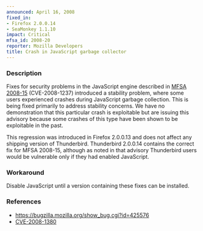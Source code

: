 ```yaml
---
announced: April 16, 2008
fixed_in:
- Firefox 2.0.0.14
- SeaMonkey 1.1.10
impact: Critical
mfsa_id: 2008-20
reporter: Mozilla Developers
title: Crash in JavaScript garbage collector
---
```


<h3>Description</h3>

<p>Fixes for security problems in the JavaScript engine described in 
<a href="http://www.mozilla.org/security/announce/2008/mfsa2008-15.html">
MFSA 2008-15</a> (CVE-2008-1237) introduced a stability problem, where some
users experienced crashes during JavaScript garbage collection. This is being
fixed primarily to address stability concerns. We have no demonstration that
this particular crash is exploitable but are issuing this advisory because
some crashes of this type have been shown to be exploitable in the past.</p>

<p class="note">This regression was introduced in Firefox 2.0.0.13 and does
not affect any shipping version of Thunderbird. Thunderbird 2.0.0.14 contains
the correct fix for MFSA 2008-15, although as noted in that advisory
Thunderbird users would be vulnerable only if they had enabled JavaScript.
</p>

<h3>Workaround</h3>

<p>Disable JavaScript until a version containing these fixes can be installed.</p>

<h3>References</h3>

<ul>
  <li><a href="https://bugzilla.mozilla.org/show_bug.cgi?id=425576">
      https://bugzilla.mozilla.org/show_bug.cgi?id=425576</a>
  </li>

  <li><a class="ex-ref" href="http://cve.mitre.org/cgi-bin/cvename.cgi?name=CVE-2008-1380">
      CVE-2008-1380</a>
  </li>
</ul>



